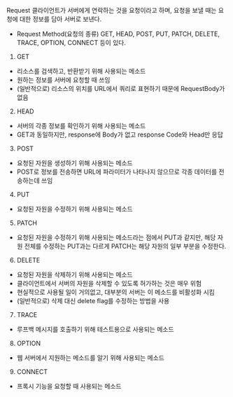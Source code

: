
Request
클라이언트가 서버에게 연락하는 것을 요청이라고 하며, 요청을 보낼 때는 요청에 대한 정보를 담아 서버로 보낸다.
- Request Method(요청의 종류)
GET, HEAD, POST, PUT, PATCH, DELETE, TRACE, OPTION, CONNECT 등이 있다.
 1. GET
   - 리소스를 검색하고, 반환받기 위해 사용되는 메소드
   - 원하는 정보를 서버에 요청할 때 쓰임
   - (일반적으로) 리소스의 위치를 URL에서 쿼리로 표현하기 때문에 RequestBody가 없음
 
 2. HEAD
   - 서버의 각종 정보를 확인하기 위해 사용되는 메소드
   - GET과 동일하지만, response에 Body가 없고 response Code와 Head만 응답
 
 3. POST
   - 요청된 자원을 생성하기 위해 사용되는 메소드
   - POST로 정보를 전송하면 URL에 파라미터가 나타나지 않으므로 각종 데이터를 전송하는데 쓰임
 
 4. PUT
  - 요청된 자원을 수정하기 위해 사용되는 메소드
 
 5. PATCH
  - 요청된 자원을 수정하기 위해 사용되는 메소드라는 점에서 PUT과 같지만, 해당 자원 전체를 수정하는 PUT과는 다르게 PATCH는 해당 자원의 일부 부분을 수정한다.
 
 6. DELETE
  - 요청된 자원을 삭제하기 위해 사용되는 메소드
  - 클라이언트에서 서버의 자원을 삭제할 수 있도록 허가하는 것은 매우 위험
  - 현실적으로 사용될 일이 거의없고, 대부분의 서버는 이 메소드를 비활성화 시킴
  - (일반적으로) 삭제 대신 delete flag를 수정하는 방법을 사용
 
 7. TRACE
  - 루프백 메시지를 호출하기 위해 테스트용으로 사용되는 메소드
 
 8. OPTION
  - 웹 서버에서 지원하는 메소드를 알기 위해 사용되는 메소드
 
 9. CONNECT
  - 프록시 기능을 요청할 때 사용되는 메소드

